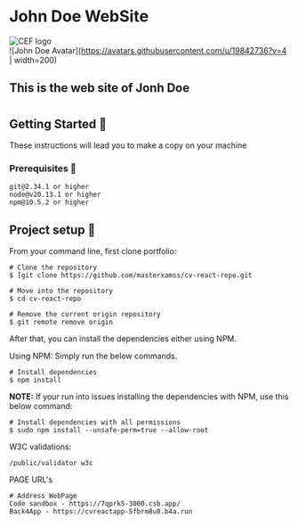 # John Doe WebSite
  ![CEF logo](https://github.com/masterxamss/portfolio/assets/133535176/d891aecb-729a-4957-97ab-259a87a26074)  
  ![John Doe Avatar](https://avatars.githubusercontent.com/u/19842736?v=4 | width=200)







## This is the web site of Jonh Doe
#
## Getting Started 🚀
These instructions will lead you to make a copy on your machine
### Prerequisites 📝
```
git@2.34.1 or higher
node@v20.13.1 or higher
npm@10.5.2 or higher
```
## Project setup 🔧
From your command line, first clone portfolio:
```
# Clone the repository
$ [git clone https://github.com/masterxamss/cv-react-repo.git

# Move into the repository
$ cd cv-react-repo

# Remove the current origin repository
$ git remote remove origin
```
After that, you can install the dependencies either using NPM.

Using NPM: Simply run the below commands.
```
# Install dependencies
$ npm install

```
**NOTE:** If your run into issues installing the dependencies with NPM, use this below command:
```
# Install dependencies with all permissions
$ sudo npm install --unsafe-perm=true --allow-root
```
W3C validations:
```
/public/validator w3c

```
PAGE URL's
```
# Address WebPage
Code sandbox - https://7qprk5-3000.csb.app/
Back4App - https://cvreactapp-5fbrm8u0.b4a.run
